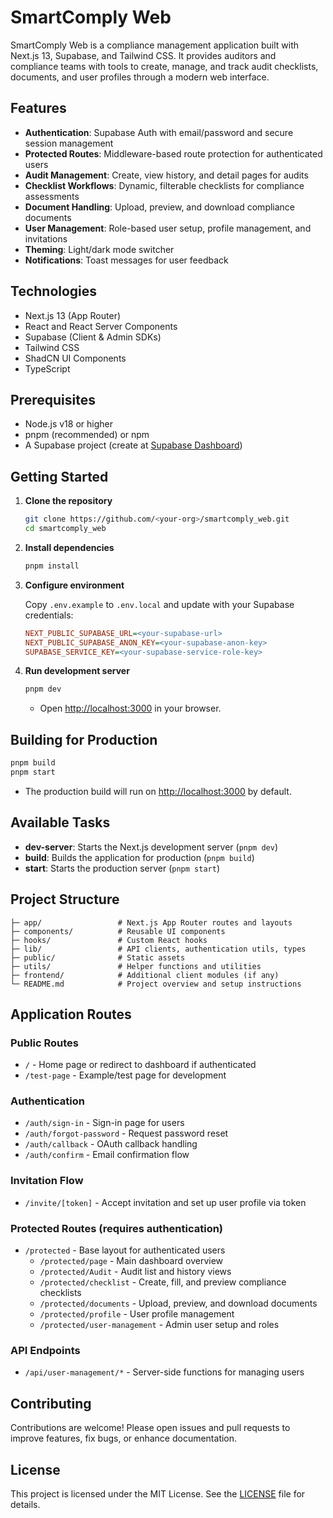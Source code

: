 # SmartComply Web

SmartComply Web is a compliance management application built with Next.js 13, Supabase, and Tailwind CSS. It provides auditors and compliance teams with tools to create, manage, and track audit checklists, documents, and user profiles through a modern web interface.

## Features

- **Authentication**: Supabase Auth with email/password and secure session management
- **Protected Routes**: Middleware-based route protection for authenticated users
- **Audit Management**: Create, view history, and detail pages for audits
- **Checklist Workflows**: Dynamic, filterable checklists for compliance assessments
- **Document Handling**: Upload, preview, and download compliance documents
- **User Management**: Role-based user setup, profile management, and invitations
- **Theming**: Light/dark mode switcher
- **Notifications**: Toast messages for user feedback

## Technologies

- Next.js 13 (App Router)
- React and React Server Components
- Supabase (Client & Admin SDKs)
- Tailwind CSS
- ShadCN UI Components
- TypeScript

## Prerequisites

- Node.js v18 or higher
- pnpm (recommended) or npm
- A Supabase project (create at [Supabase Dashboard](https://app.supabase.com))

## Getting Started

1. **Clone the repository**

   ```bash
   git clone https://github.com/<your-org>/smartcomply_web.git
   cd smartcomply_web
   ```

2. **Install dependencies**

   ```bash
   pnpm install
   ```

3. **Configure environment**

   Copy `.env.example` to `.env.local` and update with your Supabase credentials:

   ```ini
   NEXT_PUBLIC_SUPABASE_URL=<your-supabase-url>
   NEXT_PUBLIC_SUPABASE_ANON_KEY=<your-supabase-anon-key>
   SUPABASE_SERVICE_KEY=<your-supabase-service-role-key>
   ```

4. **Run development server**

   ```bash
   pnpm dev
   ```

   - Open [http://localhost:3000](http://localhost:3000) in your browser.

## Building for Production

```bash
pnpm build
pnpm start
```

- The production build will run on [http://localhost:3000](http://localhost:3000) by default.

## Available Tasks

- **dev-server**: Starts the Next.js development server (`pnpm dev`)
- **build**: Builds the application for production (`pnpm build`)
- **start**: Starts the production server (`pnpm start`)

## Project Structure

```text
├─ app/                 # Next.js App Router routes and layouts
├─ components/          # Reusable UI components
├─ hooks/               # Custom React hooks
├─ lib/                 # API clients, authentication utils, types
├─ public/              # Static assets
├─ utils/               # Helper functions and utilities
├─ frontend/            # Additional client modules (if any)
└─ README.md            # Project overview and setup instructions
```

## Application Routes

### Public Routes

- `/` - Home page or redirect to dashboard if authenticated
- `/test-page` - Example/test page for development

### Authentication

- `/auth/sign-in` - Sign-in page for users
- `/auth/forgot-password` - Request password reset
- `/auth/callback` - OAuth callback handling
- `/auth/confirm` - Email confirmation flow

### Invitation Flow

- `/invite/[token]` - Accept invitation and set up user profile via token

### Protected Routes (requires authentication)

- `/protected` - Base layout for authenticated users
  - `/protected/page` - Main dashboard overview
  - `/protected/Audit` - Audit list and history views
  - `/protected/checklist` - Create, fill, and preview compliance checklists
  - `/protected/documents` - Upload, preview, and download documents
  - `/protected/profile` - User profile management
  - `/protected/user-management` - Admin user setup and roles

### API Endpoints

- `/api/user-management/*` - Server-side functions for managing users

## Contributing

Contributions are welcome! Please open issues and pull requests to improve features, fix bugs, or enhance documentation.

## License

This project is licensed under the MIT License. See the [LICENSE](LICENSE) file for details.